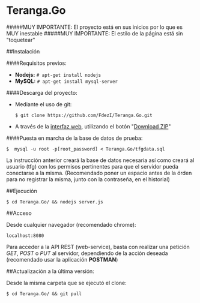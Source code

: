# Teranga.Go

#####MUY IMPORTANTE: El proyecto está en sus inicios por lo que es MUY inestable
#####MUY IMPORTANTE: El estilo de la página está sin "toquetear"



##Instalación

####Requisitos previos:

- **Nodejs:** ```# apt-get install nodejs```
- **MySQL:** ```# apt-get install mysql-server```

####Descarga del proyecto:

* Mediante el uso de git:

  ```$ git clone https://github.com/FdezI/Teranga.Go.git```

* A través de la [interfaz web](https://github.com/FdezI/Teranga.Go), utilizando el botón "[Download ZIP](https://github.com/FdezI/Teranga.Go/archive/master.zip)"


####Puesta en marcha de la base de datos de prueba:

```$  mysql -u root -p[root_password] < Teranga.Go/tfgdata.sql```

La instrucción anterior creará la base de datos necesaria así como creará al usuario (tfg) con los permisos pertinentes para que el servidor pueda conectarse a la misma.
(Recomendado poner un espacio antes de la órden para no registrar la misma, junto con la contraseña, en el historial)


##Ejecución

```$ cd Teranga.Go/ && nodejs server.js```


##Acceso

Desde cualquier navegador (recomendado chrome):

`localhost:8080`

Para acceder a la API REST (web-service), basta con realizar una petición *GET*, *POST* o *PUT* al servidor, dependiendo de la acción deseada (recomendado usar la aplicación **POSTMAN**)


##Actualización a la última versión:

Desde la misma carpeta que se ejecutó el clone:

```$ cd Teranga.Go/ && git pull```
